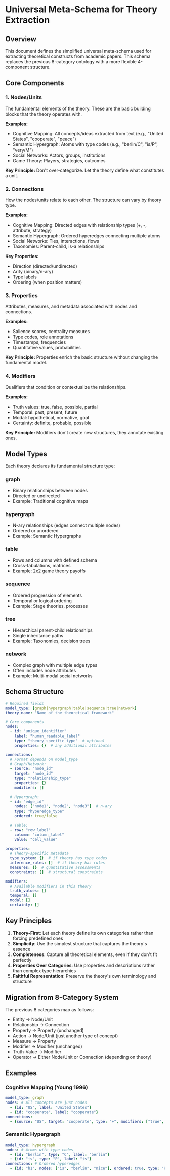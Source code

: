 # Universal Meta-Schema for Theory Extraction

## Overview
This document defines the simplified universal meta-schema used for extracting theoretical constructs from academic papers. This schema replaces the previous 8-category ontology with a more flexible 4-component structure.

## Core Components

### 1. **Nodes/Units**
The fundamental elements of the theory. These are the basic building blocks that the theory operates with.

**Examples:**
- Cognitive Mapping: All concepts/ideas extracted from text (e.g., "United States", "cooperate", "peace")
- Semantic Hypergraph: Atoms with type codes (e.g., "berlin/C", "is/P", "very/M")
- Social Networks: Actors, groups, institutions
- Game Theory: Players, strategies, outcomes

**Key Principle:** Don't over-categorize. Let the theory define what constitutes a unit.

### 2. **Connections**
How the nodes/units relate to each other. The structure can vary by theory type.

**Examples:**
- Cognitive Mapping: Directed edges with relationship types (+, -, attribute, strategy)
- Semantic Hypergraph: Ordered hyperedges connecting multiple atoms
- Social Networks: Ties, interactions, flows
- Taxonomies: Parent-child, is-a relationships

**Key Properties:**
- Direction (directed/undirected)
- Arity (binary/n-ary)
- Type labels
- Ordering (when position matters)

### 3. **Properties**
Attributes, measures, and metadata associated with nodes and connections.

**Examples:**
- Salience scores, centrality measures
- Type codes, role annotations
- Timestamps, frequencies
- Quantitative values, probabilities

**Key Principle:** Properties enrich the basic structure without changing the fundamental model.

### 4. **Modifiers**
Qualifiers that condition or contextualize the relationships.

**Examples:**
- Truth values: true, false, possible, partial
- Temporal: past, present, future
- Modal: hypothetical, normative, goal
- Certainty: definite, probable, possible

**Key Principle:** Modifiers don't create new structures, they annotate existing ones.

## Model Types

Each theory declares its fundamental structure type:

### **graph**
- Binary relationships between nodes
- Directed or undirected
- Example: Traditional cognitive maps

### **hypergraph**
- N-ary relationships (edges connect multiple nodes)
- Ordered or unordered
- Example: Semantic Hypergraphs

### **table**
- Rows and columns with defined schema
- Cross-tabulations, matrices
- Example: 2x2 game theory payoffs

### **sequence**
- Ordered progression of elements
- Temporal or logical ordering
- Example: Stage theories, processes

### **tree**
- Hierarchical parent-child relationships
- Single inheritance paths
- Example: Taxonomies, decision trees

### **network**
- Complex graph with multiple edge types
- Often includes node attributes
- Example: Multi-modal social networks

## Schema Structure

```yaml
# Required fields
model_type: [graph|hypergraph|table|sequence|tree|network]
theory_name: "Name of the theoretical framework"

# Core components
nodes:
  - id: "unique_identifier"
    label: "human_readable_label"
    type: "theory_specific_type"  # optional
    properties: {}  # any additional attributes

connections:
  # Format depends on model_type
  # Graph/Network:
  - source: "node_id"
    target: "node_id" 
    type: "relationship_type"
    properties: {}
    modifiers: []
  
  # Hypergraph:
  - id: "edge_id"
    nodes: ["node1", "node2", "node3"]  # n-ary
    type: "hyperedge_type"
    ordered: true/false
    
  # Table:
  - row: "row_label"
    column: "column_label"
    value: "cell_value"

properties:
  # Theory-specific metadata
  type_system: {}  # if theory has type codes
  inference_rules: []  # if theory has rules
  measures: {}  # quantitative assessments
  constraints: []  # structural constraints

modifiers:
  # Available modifiers in this theory
  truth_values: []
  temporal: []
  modal: []
  certainty: []
```

## Key Principles

1. **Theory-First**: Let each theory define its own categories rather than forcing predefined ones
2. **Simplicity**: Use the simplest structure that captures the theory's essence
3. **Completeness**: Capture all theoretical elements, even if they don't fit perfectly
4. **Properties Over Categories**: Use properties and descriptions rather than complex type hierarchies
5. **Faithful Representation**: Preserve the theory's own terminology and structure

## Migration from 8-Category System

The previous 8 categories map as follows:
- Entity → Node/Unit
- Relationship → Connection
- Property → Property (unchanged)
- Action → Node/Unit (just another type of concept)
- Measure → Property
- Modifier → Modifier (unchanged)
- Truth-Value → Modifier
- Operator → Either Node/Unit or Connection (depending on theory)

## Examples

### Cognitive Mapping (Young 1996)
```yaml
model_type: graph
nodes: # All concepts are just nodes
  - {id: "US", label: "United States"}
  - {id: "cooperate", label: "cooperate"}
connections:
  - {source: "US", target: "cooperate", type: "+", modifiers: ["true", "present"]}
```

### Semantic Hypergraph
```yaml
model_type: hypergraph  
nodes: # Atoms with type codes
  - {id: "berlin", type: "C", label: "berlin"}
  - {id: "is", type: "P", label: "is"}
connections: # Ordered hyperedges
  - {id: "h1", nodes: ["is", "berlin", "nice"], ordered: true, type: "R"}
```